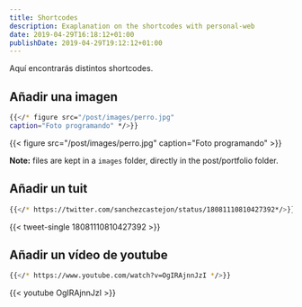 ```yaml
---
title: Shortcodes
description: Exaplanation on the shortcodes with personal-web
date: 2019-04-29T16:18:12+01:00
publishDate: 2019-04-29T19:12:12+01:00
---
```


Aquí encontrarás distintos shortcodes.

<!--more-->

## Añadir una imagen
```bash
{{</* figure src="/post/images/perro.jpg" 
caption="Foto programando" */>}}
```


{{< figure src="/post/images/perro.jpg" caption="Foto programando" >}}

**Note:** files are kept in a `images` folder, directly in the post/portfolio folder.


## Añadir un tuit
```bash
{{</* https://twitter.com/sanchezcastejon/status/18081110810427392*/>}}
```

{{< tweet-single 18081110810427392 >}}

## Añadir un vídeo de youtube
```bash
{{</* https://www.youtube.com/watch?v=OgIRAjnnJzI */>}}
```

{{< youtube OgIRAjnnJzI >}}


